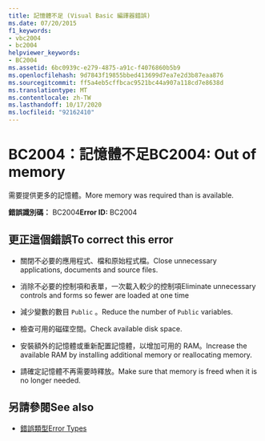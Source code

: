 ```yaml
---
title: 記憶體不足 (Visual Basic 編譯器錯誤)
ms.date: 07/20/2015
f1_keywords:
- vbc2004
- bc2004
helpviewer_keywords:
- BC2004
ms.assetid: 6bc0939c-e279-4875-a91c-f4076860b5b9
ms.openlocfilehash: 9d7843f19855bbed413699d7ea7e2d3b87eaa876
ms.sourcegitcommit: ff5a4eb5cffbcac9521bc44a907a118cd7e8638d
ms.translationtype: MT
ms.contentlocale: zh-TW
ms.lasthandoff: 10/17/2020
ms.locfileid: "92162410"
---
```

# <a name="bc2004-out-of-memory"></a><span data-ttu-id="05d64-102">BC2004：記憶體不足</span><span class="sxs-lookup"><span data-stu-id="05d64-102">BC2004: Out of memory</span></span>

<span data-ttu-id="05d64-103">需要提供更多的記憶體。</span><span class="sxs-lookup"><span data-stu-id="05d64-103">More memory was required than is available.</span></span>

 <span data-ttu-id="05d64-104">**錯誤識別碼：** BC2004</span><span class="sxs-lookup"><span data-stu-id="05d64-104">**Error ID:** BC2004</span></span>

## <a name="to-correct-this-error"></a><span data-ttu-id="05d64-105">更正這個錯誤</span><span class="sxs-lookup"><span data-stu-id="05d64-105">To correct this error</span></span>

- <span data-ttu-id="05d64-106">關閉不必要的應用程式、檔和原始程式檔。</span><span class="sxs-lookup"><span data-stu-id="05d64-106">Close unnecessary applications, documents and source files.</span></span>

- <span data-ttu-id="05d64-107">消除不必要的控制項和表單，一次載入較少的控制項</span><span class="sxs-lookup"><span data-stu-id="05d64-107">Eliminate unnecessary controls and forms so fewer are loaded at one time</span></span>

- <span data-ttu-id="05d64-108">減少變數的數目 `Public` 。</span><span class="sxs-lookup"><span data-stu-id="05d64-108">Reduce the number of `Public` variables.</span></span>

- <span data-ttu-id="05d64-109">檢查可用的磁碟空間。</span><span class="sxs-lookup"><span data-stu-id="05d64-109">Check available disk space.</span></span>

- <span data-ttu-id="05d64-110">安裝額外的記憶體或重新配置記憶體，以增加可用的 RAM。</span><span class="sxs-lookup"><span data-stu-id="05d64-110">Increase the available RAM by installing additional memory or reallocating memory.</span></span>

- <span data-ttu-id="05d64-111">請確定記憶體不再需要時釋放。</span><span class="sxs-lookup"><span data-stu-id="05d64-111">Make sure that memory is freed when it is no longer needed.</span></span>

## <a name="see-also"></a><span data-ttu-id="05d64-112">另請參閱</span><span class="sxs-lookup"><span data-stu-id="05d64-112">See also</span></span>

- [<span data-ttu-id="05d64-113">錯誤類型</span><span class="sxs-lookup"><span data-stu-id="05d64-113">Error Types</span></span>](../../programming-guide/language-features/error-types.md)
